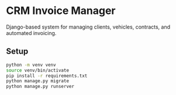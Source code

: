 # CRM Invoice Manager

Django-based system for managing clients, vehicles, contracts, and automated invoicing.

## Setup

```bash
python -m venv venv
source venv/bin/activate
pip install -r requirements.txt
python manage.py migrate
python manage.py runserver